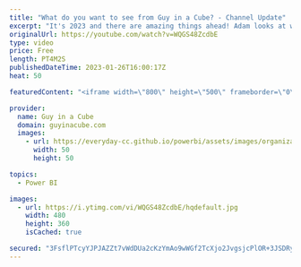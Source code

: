 ```yaml
---
title: "What do you want to see from Guy in a Cube? - Channel Update"
excerpt: "It's 2023 and there are amazing things ahead! Adam looks at what will be coming for the Guy in a Cube channel, and more importantly has a question for YOU!  📢 Become a member: https://guyinacu.be/membership \r \r *******************\r \r Want to take your Power BI skills to the next level? We have training"
originalUrl: https://youtube.com/watch?v=WQGS48ZcdbE
type: video
price: Free
length: PT4M2S
publishedDateTime: 2023-01-26T16:00:17Z
heat: 50

featuredContent: "<iframe width=\"800\" height=\"500\" frameborder=\"0\" src=\"https://www.youtube.com/embed/WQGS48ZcdbE\" allow=\"accelerometer; autoplay; encrypted-media; gyroscope; picture-in-picture\" allowfullscreen></iframe>"

provider:
  name: Guy in a Cube
  domain: guyinacube.com
  images:
    - url: https://everyday-cc.github.io/powerbi/assets/images/organizations/guyinacube.com-50x50.jpg
      width: 50
      height: 50

topics:
  - Power BI

images:
  - url: https://i.ytimg.com/vi/WQGS48ZcdbE/hqdefault.jpg
    width: 480
    height: 360
    isCached: true

secured: "3FsflPTcyYJPJAZZt7vWdDUa2cKzYmAo9wWGf2TcXjo2JvgsjcPlOR+3JSDRyhCw25M/30jWwHfAYE2gYG/FP77xJQX9JQP0urqLBvQ9yqaLjJdTCnbPaNTPy7a05gtB4yXe7+2pz0JstwFHid6UtBK/6/0Yz9n11KjWYY9k6XNyAgbnZUp7Jloo1cDY94hXDQH/xV3DVdVFwlhmkpNEXElSlJBtutsIh02MpiYovL9RAqkSH7DKF/IifLgmxJLuGO4LNFQ9MfAt4YH8NWg19MHV8LA/437fAA7agdxa17VBpdMuODqbwctQWYMKUqseSm4XhUtt4QvGHStffIjDDxCp8FU+NqLSgkOIVsZ7Hq1W/MfxZgKckJXqKz0yKvsUnbK0FW7WE08eoHUvuNx6wGzuW2KU7wk22lP6rUmevX0=;lg72pzI+iHk7ecAUyZlNWw=="
---
```


